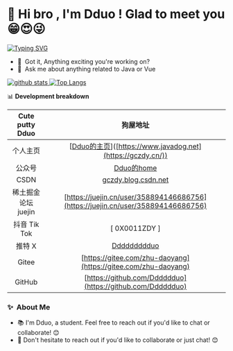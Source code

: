 # 👋 Hi bro , I'm Dduo ! Glad to meet you 😁😍😜

[![Typing SVG](https://readme-typing-svg.demolab.com?font=Noto+Sans+Hatran&weight=700&size=40&duration=2000&pause=9&color=2EC4F7&background=FF715E00&width=1000&height=100&lines=%E4%BD%A0%E5%A5%BD%E5%83%8F%E5%9C%A8%E7%AD%89%E5%8D%81%E4%B9%9D%E4%B8%96%E7%BA%AA%E7%9A%84%E9%9D%92%E6%B4%84;%E5%8F%AF%E6%88%91%E6%98%AF%E5%8C%97%E7%BA%AC%E5%85%AD%E5%8D%81%E4%B8%83%E5%BA%A6%E4%BB%A5%E5%8C%97%E7%9A%84%E9%9B%AA)](https://git.io/typing-svg)
- 🔭 &nbsp;Got it, Anything exciting you're working on?
- 💬 &nbsp;Ask me about anything related to Java or Vue

<a href="https://github.com/Dddddduo"><img src="https://github-readme-stats.vercel.app/api?username=Dddddduo" alt="github stats"> ![Top Langs](https://github-readme-stats.vercel.app/api/top-langs/?username=Dddddduo&layout=compact&theme=tokyonight)
</a>


📊 **Development breakdown**

<!--START_SECTION:waka-->

| Cute putty Dduo| 狗屋地址 |
| :----:| :----: |
| 个人主页 | [[Dduo的主页](https://gczdy.cn/)]([https://www.javadog.net](https://gczdy.cn/)) | 
| 公众号 | [Dduo的home](https://mp.weixin.qq.com/s/gh_e313e351eb57) | 
| CSDN  | [gczdy.blog.csdn.net](gczdy.blog.csdn.net) | 
| 稀土掘金论坛 juejin | [https://juejin.cn/user/358894146686756](https://juejin.cn/user/358894146686756)|
| 抖音  Tik Tok | [ 0X0011ZDY ]
| 推特 X | [Ddddddddduo](https://x.com/Ddddddddduo)| 
| Gitee |[https://gitee.com/zhu-daoyang](https://gitee.com/zhu-daoyang)  | 
| GitHub |[https://github.com/Dddddduo](https://github.com/Dddddduo)|           

<!--END_SECTION:waka-->


### ✨&nbsp; About Me

- 📚 I'm Dduo, a student. Feel free to reach out if you'd like to chat or collaborate! 😊
- 💬 Don't hesitate to reach out if you'd like to collaborate or just chat! 😊
